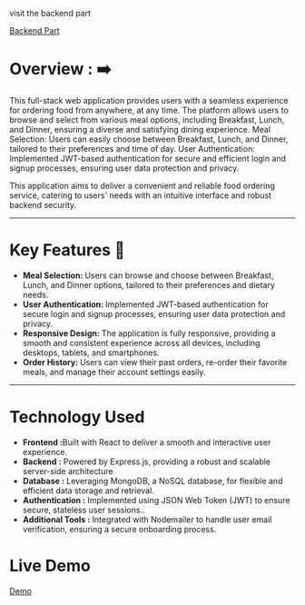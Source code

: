 visit the backend part 

<a href="https://github.com/brijesh2004/Resomanagementserver">Backend Part</a>




<h1>Overview : ➡️ </h1>
<div> 
 This full-stack web application provides users with a seamless experience for ordering food from anywhere, at any time. The platform allows users to browse and select from various meal options, including Breakfast, Lunch, and Dinner, ensuring a diverse and satisfying dining experience.
  Meal Selection: Users can easily choose between Breakfast, Lunch, and Dinner, tailored to their preferences and time of day.
  User Authentication: Implemented JWT-based authentication for secure and efficient login and signup processes, ensuring user data protection and privacy.

  This application aims to deliver a convenient and reliable food ordering service, catering to users' needs with an intuitive interface and robust backend security.
</div>

<hr />

<h1>Key Features 🍴</h1>
<ul>
  <li> <b> Meal Selection: </b>  Users can browse and choose between Breakfast, Lunch, and Dinner options, tailored to their preferences and dietary needs. </li>      
  <li> <b>User Authentication: </b>  Implemented JWT-based authentication for secure login and signup processes, ensuring user data protection and privacy. </li>      
  <li> <b>Responsive Design: </b>  The application is fully responsive, providing a smooth and consistent experience across all devices, including desktops, tablets, and smartphones. </li>      
  <li> <b>Order History:  </b>   Users can view their past orders, re-order their favorite meals, and manage their account settings easily.</li>      
</ul>

<hr>
<h1>Technology Used</h1>
 <ul>
    <li><b> Frontend :</b>Built with React to deliver a smooth and interactive user experience.</li>
    <li><b> Backend :</b> Powered by Express.js, providing a robust and scalable server-side architecture </li>
    <li><b> Database :</b> Leveraging MongoDB, a NoSQL database, for flexible and efficient data storage and retrieval. </li>
    <li><b> Authentication :</b> Implemented using JSON Web Token (JWT) to ensure secure, stateless user sessions.. </li>
    <li><b> Additional Tools :</b>  Integrated with Nodemailer to handle user email verification, ensuring a secure onboarding process. </li>
  </ul>



<h1>Live Demo </h1>
 <a href="https://restoclient.onrender.com/" target="_blank">Demo</a>
  
